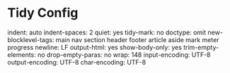 Tidy Config
===========
indent: auto
indent-spaces: 2
quiet: yes
tidy-mark: no
doctype: omit
new-blocklevel-tags: main nav section header footer article aside mark meter progress
newline: LF
output-html: yes
show-body-only: yes
trim-empty-elements: no
drop-empty-paras: no
wrap: 148
input-encoding: UTF-8
output-encoding: UTF-8
char-encoding: UTF-8


